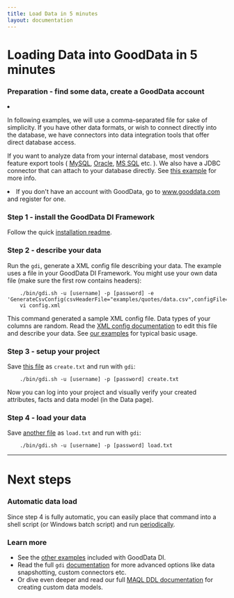 ```yaml
---
title: Load Data in 5 minutes
layout: documentation
---
```

# Loading Data into GoodData in 5 minutes

### Preparation - find some data, create a GoodData account

<li>
    <p>In following examples, we will use a comma-separated file for sake of simplicity. If you have other data formats, or wish to connect directly into the database, we have connectors into data integration tools that offer direct database access.</p>
    <p>If you want to analyze data from your internal database, most vendors feature export tools
        (
        <a href="http://dev.mysql.com/doc/refman/5.1/en/mysqldump.html" target="_blank">MySQL</a>,
        <a href="http://dev.mysql.com/doc/refman/5.1/en/mysqldump.html" target="_blank">Oracle</a>,
        <a href="http://technet.microsoft.com/en-us/library/dd255223.aspx">MS SQL</a> etc.
        ). We also have a JDBC connector that can attach to your database directly. See <a href="http://github.com/gooddata/GoodData-CL/tree/master/cli-distro/examples/jdbc#readme">this example</a> for more info.
    </p>
</li>
<li>If you don't have an account with GoodData, go to <a href="http://www.gooddata.com/">www.gooddata.com</a> and register for one.</li>

<!-- TBD: ZD direct DB connector! -->


### Step 1 - install the GoodData DI Framework

Follow the quick [installation readme](http://github.com/gooddata/GoodData-CL/tree/master/cli-distro/#readme).

<h3 id="describe">Step 2 - describe your data</h3>

Run the `gdi`, generate a XML config file describing your data. The example uses a file in your GoodData DI Framework. You might use your own data file (make sure the first row contains headers):

        ./bin/gdi.sh -u [username] -p [password] -e 'GenerateCsvConfig(csvHeaderFile="examples/quotes/data.csv",configFile="config.xml");'
        vi config.xml

This command generated a sample XML config file. Data types of your columns are random. Read the [XML config documentation](http://github.com/gooddata/GoodData-CL/blob/master/cli-distro/doc/DOCUMENTATION.md#readme) to edit this file and describe your data. See [our examples](http://github.com/gooddata/GoodData-CL/tree/master/cli-distro/examples/#readme) for typical basic usage.

### Step 3 - setup your project

Save [this file](create.txt) as `create.txt` and run with `gdi`:

        ./bin/gdi.sh -u [username] -p [password] create.txt

Now you can log into your project and visually verify your created attributes, facts and data model (in the Data page).

### Step 4 - load your data

Save [another file](load.txt) as `load.txt` and run with `gdi`:

        ./bin/gdi.sh -u [username] -p [password] load.txt

<hr>

# Next steps

<h3 id="automate">Automatic data load</h3>

Since step 4 is fully automatic, you can easily place that command into a shell script (or Windows batch script) and run [periodically](http://en.wikipedia.org/wiki/Cron).
            
### Learn more

 * See the [other examples](http://github.com/gooddata/GoodData-CL/tree/master/cli-distro/examples/#readme) included with GoodData DI.
 * Read the full `gdi` [documentation](http://github.com/gooddata/GoodData-CL/blob/master/cli-distro/doc/DOCUMENTATION.md#readme) for more advanced options like data snapshotting, custom connectors etc.
 * Or dive even deeper and read our full [MAQL DDL documentation](/api/maql-ddl.html) for creating custom data models.
